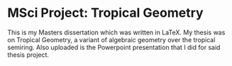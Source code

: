 # MSci Project: Tropical Geometry
This is my Masters dissertation which was written in LaTeX. My thesis was on Tropical Geometry, a variant of algebraic geometry over the tropical semiring. Also uploaded is the Powerpoint presentation that I did for said thesis project.
